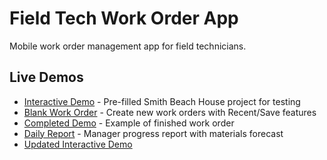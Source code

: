 # Field Tech Work Order App

Mobile work order management app for field technicians.

## Live Demos

- [Interactive Demo](https://wanttobuild.github.io/Field-tech-app/interactive_demo_app.html) - Pre-filled Smith Beach House project for testing
- [Blank Work Order](https://wanttobuild.github.io/Field-tech-app/blank_work_order_with_lists.html) - Create new work orders with Recent/Save features
- [Completed Demo](https://wanttobuild.github.io/Field-tech-app/smith_completed_demo.html) - Example of finished work order
- [Daily Report](https://wanttobuild.github.io/Field-tech-app/daily_progress_report.html) - Manager progress report with materials forecast
- [Updated Interactive Demo](https://wanttobuild.github.io/Field-tech-app/updated_interactive_demo.html)
